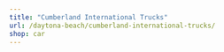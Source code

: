 ```yaml
---
title: "Cumberland International Trucks"
url: /daytona-beach/cumberland-international-trucks/
shop: car
---
```

